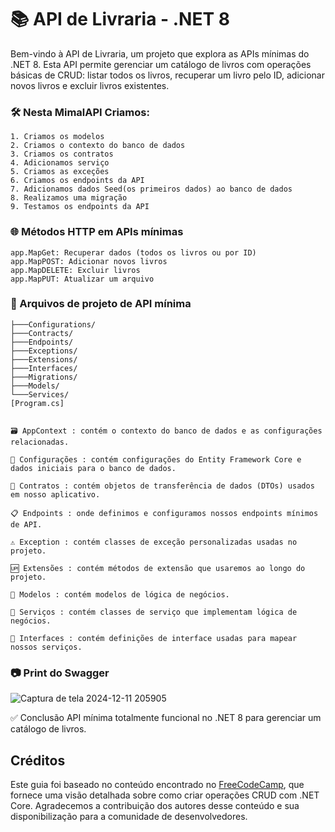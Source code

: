 
# 📚 API de Livraria - .NET 8
Bem-vindo à API de Livraria, um projeto que explora as APIs mínimas do .NET 8. Esta API permite gerenciar um catálogo de livros com operações básicas de CRUD: listar todos os livros, recuperar um livro pelo ID, adicionar novos livros e excluir livros existentes.

### 🛠️ Nesta MimalAPI Criamos:
    1. Criamos os modelos
    2. Criamos o contexto do banco de dados
    3. Criamos os contratos
    4. Adicionamos serviço
    5. Criamos as exceções
    6. Criamos os endpoints da API
    7. Adicionamos dados Seed(os primeiros dados) ao banco de dados
    8. Realizamos uma migração
    9. Testamos os endpoints da API

### 🌐 Métodos HTTP em APIs mínimas

    app.MapGet: Recuperar dados (todos os livros ou por ID)
    app.MapPOST: Adicionar novos livros
    app.MapDELETE: Excluir livros
    app.MapPUT: Atualizar um arquivo

### 📂 Arquivos de projeto de API mínima

    ├───Configurations/
    ├───Contracts/
    ├───Endpoints/
    ├───Exceptions/
    ├───Extensions/
    ├───Interfaces/
    ├───Migrations/
    ├───Models/
    └───Services/
    [Program.cs]


    🗃️ AppContext : contém o contexto do banco de dados e as configurações relacionadas.

    🌱 Configurações : contém configurações do Entity Framework Core e dados iniciais para o banco de dados.

    📜 Contratos : contém objetos de transferência de dados (DTOs) usados ​​em nosso aplicativo.

    📋 Endpoints : onde definimos e configuramos nossos endpoints mínimos de API.

    ⚠️ Exception : contém classes de exceção personalizadas usadas no projeto.

    🆙 Extensões : contém métodos de extensão que usaremos ao longo do projeto.

    📘 Modelos : contém modelos de lógica de negócios.

    🔧 Serviços : contém classes de serviço que implementam lógica de negócios.

    📑 Interfaces : contém definições de interface usadas para mapear nossos serviços.

### 📷 Print do Swagger 
![Captura de tela 2024-12-11 205905](https://github.com/user-attachments/assets/a65ca8dc-1a28-4b8f-91b5-0a434b0be3d3)

✅ Conclusão
API mínima totalmente funcional no .NET 8 para gerenciar um catálogo de livros.

## Créditos

Este guia foi baseado no conteúdo encontrado no [FreeCodeCamp](https://www.freecodecamp.org/news/create-a-minimal-api-in-net-core-handbook/), que fornece uma visão detalhada sobre como criar operações CRUD com .NET Core. Agradecemos a contribuição dos autores desse conteúdo e sua disponibilização para a comunidade de desenvolvedores.


    
